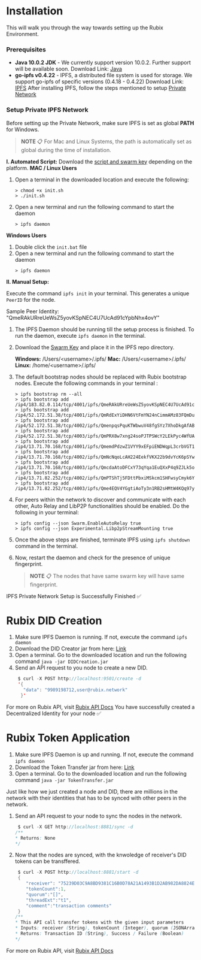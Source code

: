 ﻿# Installation

This will walk you through the way towards setting up the Rubix Environment.

### Prerequisites

-   **Java 10.0.2 JDK** - We currently support version 10.0.2. Further support will be available soon.
    Download Link: [Java](https://www.oracle.com/java/technologies/java-archive-javase10-downloads.html)
-   **go-ipfs v0.4.22** - IPFS, a distributed file system is used for storage. We support go-ipfs of specific versions (0.4.18 - 0.4.22) 
    Download Link: [IPFS](https://dist.ipfs.io/go-ipfs)
After installing IPFS, follow the steps mentioned to setup [Private Network](#setup-private-ipfs-network)

### Setup Private IPFS Network 
Before setting up the Private Network, make sure IPFS is set as global **PATH** for Windows.

> **NOTE** 📋 For Mac and Linux Systems, the path is automatically set as global during the time of installation.

**I. Automated Script:** Download the [script and swarm key](https://github.com/rubixchain/rubixnetwork/tree/master/setupscripts) depending on the platform.
**MAC / Linux Users**
1. Open a terminal in the downloaded location and execute the following:
	```
	> chmod +x init.sh
	> ./init.sh
	```
2.  Open a new terminal and run the following command to start the daemon
	```
	> ipfs daemon
	```
**Windows Users**
1. Double click the `init.bat` file
2.  Open a new terminal and run the following command to start the daemon
	```
	> ipfs daemon
	```

**II. Manual Setup:**

Execute the command `ipfs init` in your terminal. This generates a unique `PeerID` for the node.

Sample Peer Identity: "QmeRAkURreUeWsZ5yovKSpNEC4U7UcAd91cYpbNhx4ovY"

1.  The IPFS Daemon should be running till the setup process is finished. To run the daemon, execute `ipfs daemon` in the terminal.
2.  Download the [Swarm Key](https://github.com/rubixchain/rubixnetwork/blob/master/setupscripts/LinScript/swarm.key) and place it in the IPFS repo directory. 
   
     **Windows:** /Users/<username\>/.ipfs/
     **Mac:** /Users/<username\>/.ipfs/
     **Linux:** /home/<username\>/.ipfs/


3.  The default bootstrap nodes should be replaced with Rubix bootstrap nodes.
     Execute the following commands in your terminal :
	```
	> ipfs bootstrap rm --all
	> ipfs bootstrap add /ip4/183.82.0.114/tcp/4001/ipfs/QmeRAkURreUeWsZ5yovKSpNEC4U7UcAd91cYpbNhx4ovYW
	> ipfs bootstrap add /ip4/52.172.51.38/tcp/4001/ipfs/QmRdExYiDHN6VtFmYN24nCimmAMz83FQmDuZmtpnteURiq
	> ipfs bootstrap add /ip4/52.172.51.38/tcp/4002/ipfs/QmenpqsPquKTWbwuV48fgSYz7XhoDkgAfABEtc3xF7Jsry
	> ipfs bootstrap add /ip4/52.172.51.38/tcp/4003/ipfs/QmPRX8w7xng24soPJTPSWcY2LEkPyc4WfUAayiymb9Ndcu
	> ipfs bootstrap add /ip4/13.71.70.168/tcp/4001/ipfs/QmemdPdzwZ1VYY9xEFpiENDWqpL3crbVGT1X4TderdyYhi
	> ipfs bootstrap add /ip4/13.71.70.168/tcp/4002/ipfs/QmNcNqoLcAH224EekfVKX22b9dvYcK6pSYw74bfaL2P6Km
	> ipfs bootstrap add /ip4/13.71.70.168/tcp/4003/ipfs/QmcdaAtoDFCxY73qYqa1EuQXxP4q9ZJLk5oKD1YsLo4PvF
	> ipfs bootstrap add /ip4/13.71.82.252/tcp/4002/ipfs/QmPTShTj5FDttPbxiMSkcm1SHFwsyCmyk6YhkDZWHmWQjt
	> ipfs bootstrap add /ip4/13.71.82.252/tcp/4003/ipfs/Qme4EQV4YGgtiAoTy3n1RB2sHMtW4KQq97ydnpV2Hh6npr
	```
4.  For peers within the network to discover and communicate with each other, Auto Relay and LibP2P functionalities should be enabled.
     Do the following in your terminal:
	   ```
     > ipfs config --json Swarm.EnableAutoRelay true
     > ipfs config --json Experimental.Libp2pStreamMounting true
	 ```
     
5.  Once the above steps are finished, terminate IPFS using
    `ipfs shutdown` command in the terminal.

6.  Now, restart the daemon and check for the presence of unique fingerprint.

    > **NOTE** 📋 The nodes that have same swarm key will have same fingerprint.

IPFS Private Network Setup is Successfully Finished ✅

# Rubix DID Creation

1.  Make sure IPFS Daemon is running. If not, execute the command `ipfs daemon `
2.  Download the DID Creator jar from here: [Link]()
3.  Open a terminal. Go to the downloaded location and run the following command
    ` java -jar DIDCreation.jar `
4.  Send an API request to you node to create a new DID. 
	 ``` java
	  $ curl -X POST http://localhost:9501/create -d 
	  '{  
		"data": "9989198712,user@rubix.network"  
	   }'
	  ```  
For more on Rubix API, visit [Rubix API Docs](https://github.com/rubixchain/rubixnetwork/blob/master/Rubix%20API.md)
You have successfully created a Decentralized Identity for your node ✅

# Rubix Token Application

1.  Make sure IPFS Daemon is up and running. If not, execute the command `ipfs daemon`
2.  Download the Token Transfer jar from here: [Link]()
3.  Open a terminal. Go to the downloaded location and run the following command `java -jar TokenTransfer.jar`

Just like how we just created a node and DID, there are millions in the network with their identities that has to be synced with other peers in the network.

1.  Send an API request to your node to sync the nodes in the network.
	```java
	 $ curl -X GET http://localhost:8881/sync -d
	/**
	* Returns: None
	*/
	```
2.  Now that the nodes are synced, with the knwoledge of receiver's DID tokens can be transffered.
	```java
	 $ curl -X POST http://localhost:8881/start -d  
	 {
	    "receiver": "75239D03C9A8BD9381C16B0D78A21A1493B1D2AB982DA8824EF068471FF96020",
	    "tokenCount":1,
	    "quorum":"[]",
	    "threadExt":"t1",
	    "comment":"transaction comments"
	 }
	/**
	* This API call transfer tokens with the given input parameters
	* Inputs: receiver (String), tokenCount (Integer), quorum (JSONArrayList), threadExt (String), comment (String)
	* Returns: Transaction ID (String), Success / Failure (Boolean)
	*/
	```
For more on Rubix API, visit [Rubix API Docs](https://github.com/rubixchain/rubixnetwork/blob/master/Rubix%20API.md)
